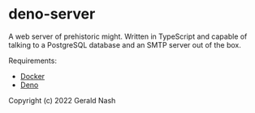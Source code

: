 # deno-server

A web server of prehistoric might. Written in TypeScript and capable of talking to a PostgreSQL database and an SMTP server out of the box.

Requirements:
- [Docker](https://www.docker.com)
- [Deno](https://deno.land)

Copyright (c) 2022 Gerald Nash